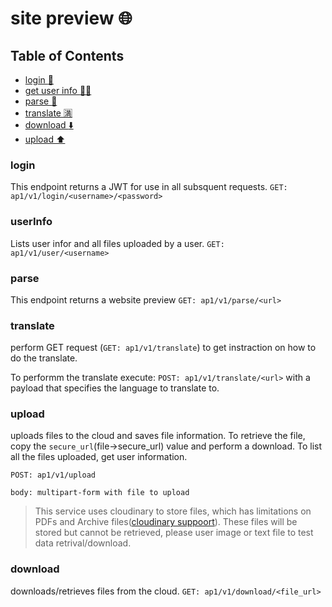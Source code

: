 # site preview :globe_with_meridians:

## Table of Contents

- [login :closed_lock_with_key:](#login)
- [get user info :man_technologist:](#userInfo)
- [parse :eyes:](#parse)
- [translate :u6e80:](#translate)
- [download :arrow_down:](#download)
- [upload :arrow_up:](#upload)

### login
This endpoint returns a JWT for use in all subsquent requests.
`GET: ap1/v1/login/<username>/<password>`

### userInfo
Lists user infor and all files uploaded by a user.
`GET: ap1/v1/user/<username>`

### parse
This endpoint returns a website preview
`GET: ap1/v1/parse/<url>`

### translate
perform GET request (`GET: ap1/v1/translate`) to get instraction on how to do the translate.

To performm the translate execute:
`POST: ap1/v1/translate/<url>` with a payload that specifies the language to translate to.

### upload
uploads files to the cloud and saves file information. To retrieve the file, copy the `secure_url`(file->secure_url) value and perform a download. To list all the files uploaded, get user information.
```
POST: ap1/v1/upload

body: multipart-form with file to upload
```

> This service uses cloudinary to store files, which has limitations on PDFs and Archive files([cloudinary suppoort](https://support.cloudinary.com/hc/en-us/community/posts/360008128779-404-error-when-viewing-pdf-file)). These files will be stored but cannot be retrieved, please user image or text file to test data retrival/download. 

### download
downloads/retrieves files from the cloud.
`GET: ap1/v1/download/<file_url>`
